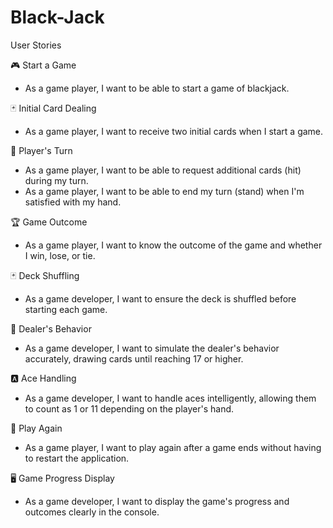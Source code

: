 # Black-Jack

User Stories

🎮 Start a Game

 - As a game player, I want to be able to start a game of blackjack.

🃏 Initial Card Dealing

- As a game player, I want to receive two initial cards when I start a game.

🚀 Player's Turn

- As a game player, I want to be able to request additional cards (hit) during my turn.
- As a game player, I want to be able to end my turn (stand) when I'm satisfied with my hand.

🏆 Game Outcome

- As a game player, I want to know the outcome of the game and whether I win, lose, or tie.

🃏 Deck Shuffling

- As a game developer, I want to ensure the deck is shuffled before starting each game.

🧠 Dealer's Behavior

- As a game developer, I want to simulate the dealer's behavior accurately, drawing cards until reaching 17 or higher.

🅰️ Ace Handling

- As a game developer, I want to handle aces intelligently, allowing them to count as 1 or 11 depending on the player's hand.

🔄 Play Again

- As a game player, I want to play again after a game ends without having to restart the application.

🖥️ Game Progress Display

- As a game developer, I want to display the game's progress and outcomes clearly in the console.
